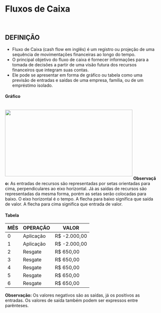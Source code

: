 # Fluxos de Caixa

<br>

## DEFINIÇÃO
* Fluxo de Caixa (cash flow em inglês) é um registro ou projeção de uma sequência de movimentações financeiras ao longo do tempo. 
* O principal objetivo do fluxo de caixa é fornecer informações para a tomada de decisões a partir de uma visão futura dos recursos financeiros que integram suas contas.
* Ele pode se apresentar em forma de gráfico ou tabela como uma previsão de entradas e saídas de uma empresa, família, ou de um empréstimo isolado. 

#### Gráfico

<br>
<div style="display:inline_block">
    <img align="left" height="220" width="420" src="../../img/grafico-fluxo.png">
</div><br><br><br><br><br><br><br><br><br><br><br><br>

**Observação:** As entradas de recursos são representadas por setas orientadas para cima, perpendiculares ao eixo horizontal. Já as saídas de recursos são representadas da mesma forma, porém as setas serão colocadas para baixo. O eixo horizontal é o tempo. A flecha para baixo significa que saída de valor. A flecha para cima significa que entrada de valor.

#### Tabela

| MÊS | OPERAÇÃO  | VALOR        |
| --- | --------- | ------------ |
| 0   | Aplicação | R$ -2.000,00 |
| 1   | Aplicação | R$ -2.000,00 |
| 2   | Resgate   | R$ 650,00    |
| 3   | Resgate   | R$ 650,00    |
| 4   | Resgate   | R$ 650,00    |
| 5   | Resgate   | R$ 650,00    |
| 6   | Resgate   | R$ 650,00    |

**Observação:** Os valores negativos são as saídas, já os positivos as entradas. Os valores de saída também podem ser expressos entre parênteses.